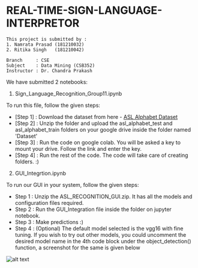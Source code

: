 # REAL-TIME-SIGN-LANGUAGE-INTERPRETOR
```
This project is submitted by :
1. Namrata Prasad (181210032)
2. Ritika Singh   (181210042)

Branch     : CSE
Subject    : Data Mining (CSB352)
Instructor : Dr. Chandra Prakash

```
We have submitted 2 notebooks:
1. Sign_Language_Recognition_Group11.ipynb

To run this file, follow the given steps:

  - [Step 1] : Download the dataset from here - <a href="https://www.kaggle.com/grassknoted/asl-alphabet">ASL Alphabet Dataset</a>
  - [Step 2] : Unzip the folder and upload the asl_alphabet_test and asl_alphabet_train folders on your google drive inside the folder named 'Dataset'
  - [Step 3] : Run the code on google colab. You will be asked a key to mount your drive. Follow the link and enter the key.
  - [Step 4] : Run the rest of the code. The code will take care of creating folders. :)
  
2. GUI_Integrtion.ipynb

To run our GUI in your system, follow the given steps:
  
  - Step 1 : Unzip the ASL_RECOGNITION_GUI.zip. It has all the models and configuration files required.
  - Step 2 : Run the GUI_Integration file inside the folder on jupyter notebook.
  - Step 3 : Make predictions :)
  - Step 4 : (Optional) The default model selected is the vgg16 with fine tuning. If you wish to try out other models, you could uncomment the desired model name in the 4th code block under the object_detection() function, a screenshot for the same is given below
    

![alt text](https://cdn.discordapp.com/attachments/745135237167841430/836924383574097920/unknown.png)
